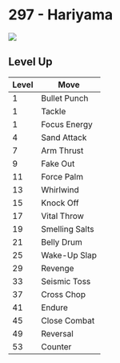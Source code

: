 # 297 - Hariyama
![][297]

## Level Up

Level | Move
---   | ---
  1   | Bullet Punch
  1   | Tackle
  1   | Focus Energy
  4   | Sand Attack
  7   | Arm Thrust
  9   | Fake Out
 11   | Force Palm
 13   | Whirlwind
 15   | Knock Off
 17   | Vital Throw
 19   | Smelling Salts
 21   | Belly Drum
 25   | Wake-Up Slap
 29   | Revenge
 33   | Seismic Toss
 37   | Cross Chop
 41   | Endure
 45   | Close Combat
 49   | Reversal
 53   | Counter

[297]: ../img/pokemon/297.png
